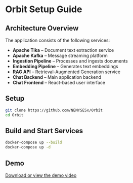 # Orbit Setup Guide

## Architecture Overview
The application consists of the following services:

- **Apache Tika** – Document text extraction service  
- **Apache Kafka** – Message streaming platform  
- **Ingestion Pipeline** – Processes and ingests documents  
- **Embedding Pipeline** – Generates text embeddings  
- **RAG API** – Retrieval-Augmented Generation service  
- **Chat Backend** – Main application backend  
- **Chat Frontend** – React-based user interface  

## Setup

```bash
git clone https://github.com/NEMYSESx/Orbit
cd Orbit
```

## Build and Start Services

```bash
docker-compose up --build
docker-compose up -d
```

## Demo
 [Download or view the demo video](demo.mp4)

